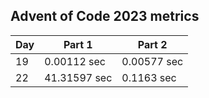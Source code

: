 ## Advent of Code 2023 metrics

| Day | Part 1 | Part 2 |
| --- | --- | --- |
| 19 | 0.00112 sec | 0.00577 sec |
| 22 | 41.31597 sec | 0.1163 sec |
